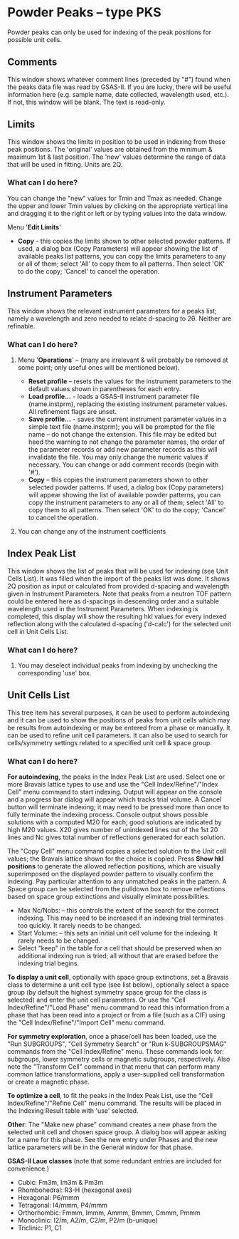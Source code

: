 # Powder Peaks – type PKS

Powder peaks can only be used for indexing of the peak positions for possible unit cells.

## Comments

This window shows whatever comment lines (preceded by "#") found when the peaks data file was read by GSAS-II. If you are lucky, there will be useful information here (e.g. sample name, date collected, wavelength used, etc.). If not, this window will be blank. The text is read-only.

## Limits

This window shows the limits in position to be used in indexing from these peak positions. The 'original' values are obtained from the minimum & maximum 1st & last position. The 'new' values determine the range of data that will be used in fitting. Units are 2Q.

### What can I do here?

You can change the "new" values for Tmin and Tmax as needed. Change the upper and lower Tmin values by clicking on the appropriate vertical line and dragging it to the right or left or by typing values into the data window.

Menu '**Edit Limits**'

* **Copy** - this copies the limits shown to other selected powder patterns. If used, a dialog box (Copy Parameters) will appear showing the list of available peaks list patterns, you can copy the limits parameters to any or all of them; select 'All' to copy them to all patterns. Then select 'OK' to do the copy; 'Cancel' to cancel the operation.

## Instrument Parameters

This window shows the relevant instrument parameters for a peaks list; namely a wavelength and zero needed to relate d-spacing to 2θ. Neither are refinable.

### What can I do here?

1. Menu '**Operations**' – (many are irrelevant & will probably be removed at some point; only useful ones will be mentioned below).

    * **Reset profile** – resets the values for the instrument parameters to the default values shown in parentheses for each entry.
    * **Load profile...** - loads a GSAS-II instrument parameter file (name.instprm), replacing the existing instrument parameter values. All refinement flags are unset.
    * **Save profile...** - saves the current instrument parameter values in a simple text file (name.instprm); you will be prompted for the file name – do not change the extension. This file may be edited but heed the warning to not change the parameter names, the order of the parameter records or add new parameter records as this will invalidate the file. You may only change the numeric values if necessary. You can change or add comment records (begin with '#').
    * **Copy** – this copies the instrument parameters shown to other selected powder patterns. If used, a dialog box (Copy parameters) will appear showing the list of available powder patterns, you can copy the instrument parameters to any or all of them; select 'All' to copy them to all patterns. Then select 'OK' to do the copy; 'Cancel' to cancel the operation.

2. You can change any of the instrument coefficients

## Index Peak List

This window shows the list of peaks that will be used for indexing (see Unit Cells List). It was filled when the import of the peaks list was done. It shows 2Q position as input or calculated from provided d-spacing and wavelength given in Instrument Parameters. Note that peaks from a neutron TOF pattern could be entered here as d-spacings in descending order and a suitable wavelength used in the Instrument Parameters. When indexing is completed, this display will show the resulting hkl values for every indexed reflection along with the calculated d-spacing ('d-calc') for the selected unit cell in Unit Cells List.

### What can I do here?

1. You may deselect individual peaks from indexing by unchecking the corresponding 'use' box.

## Unit Cells List

This tree item has several purposes, it can be used to perform autoindexing and it can be used to show the positions of peaks from unit cells which may be results from autoindexing or may be entered from a phase or manually. It can be used to refine unit cell parameters. It can also be used to search for cells/symmetry settings related to a specified unit cell & space group.

### What can I do here?

**For autoindexing**, the peaks in the Index Peak List are used. Select one or more Bravais lattice types to use and use the "Cell Index/Refine"/"Index Cell" menu command to start indexing. Output will appear on the console and a progress bar dialog will appear which tracks trial volume. A Cancel button will terminate indexing; it may need to be pressed more than once to fully terminate the indexing process. Console output shows possible solutions with a computed M20 for each; good solutions are indicated by high M20 values. X20 gives number of unindexed lines out of the 1st 20 lines and Nc gives total number of reflections generated for each solution.

The "Copy Cell" menu command copies a selected solution to the Unit cell values; the Bravais lattice shown for the choice is copied. Press **Show hkl positions** to generate the allowed reflection positions, which are visually superimposed on the displayed powder pattern to visually confirm the indexing. Pay particular attention to any unmatched peaks in the pattern. A Space group can be selected from the pulldown box to remove reflections based on space group extinctions and visually eliminate possibilities.

* Max Nc/Nobs: – this controls the extent of the search for the correct indexing. This may need to be increased if an indexing trial terminates too quickly. It rarely needs to be changed.
* Start Volume: – this sets an initial unit cell volume for the indexing. It rarely needs to be changed.
* Select "keep" in the table for a cell that should be preserved when an additional indexing run is tried; all without that are erased before the indexing trial begins.

**To display a unit cell**, optionally with space group extinctions, set a Bravais class to determine a unit cell type (see list below), optionally select a space group (by default the highest symmetry space group for the class is selected) and enter the unit cell parameters. Or use the "Cell Index/Refine"/"Load Phase" menu command to read this information from a phase that has been read into a project or from a file (such as a CIF) using the "Cell Index/Refine"/"Import Cell" menu command.

**For symmetry exploration**, once a phase/cell has been loaded, use the "Run SUBGROUPS", "Cell Symmetry Search" or "Run k-SUBGROUPSMAG" commands from the "Cell Index/Refine" menu. These commands look for: subgroups, lower symmetry cells or magnetic subgroups, respectively. Also note the "Transform Cell" command in that menu that can perform many common lattice transformations, apply a user-supplied cell transformation or create a magnetic phase.

**To optimize a cell**, to fit the peaks in the Index Peak List, use the "Cell Index/Refine"/"Refine Cell" menu command. The results will be placed in the Indexing Result table with 'use' selected.

**Other**: The "Make new phase" command creates a new phase from the selected unit cell and chosen space group. A dialog box will appear asking for a name for this phase. See the new entry under Phases and the new lattice parameters will be in the General window for that phase.

**GSAS-II Laue classes** (note that some redundant entries are included for convenience.)

* Cubic: Fm3m, Im3m & Pm3m
* Rhombohedral: R3-H (hexagonal axes)
* Hexagonal: P6/mmm
* Tetragonal: I4/mmm, P4/mmm
* Orthorhombic: Fmmm, Immm, Ammm, Bmmm, Cmmm, Pmmm
* Monoclinic: I2/m, A2/m, C2/m, P2/m (b-unique)
* Triclinic: P1, C1
